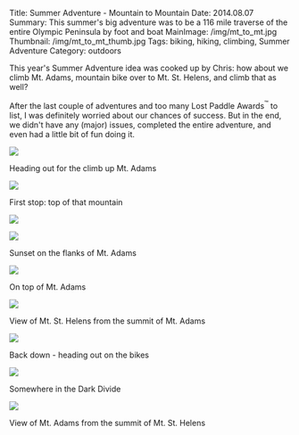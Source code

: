 Title: Summer Adventure - Mountain to Mountain
Date: 2014.08.07
Summary: This summer's big adventure was to be a 116 mile traverse of the entire Olympic Peninsula by foot and boat
MainImage: /img/mt_to_mt.jpg
Thumbnail: /img/mt_to_mt_thumb.jpg
Tags: biking, hiking, climbing, Summer Adventure
Category: outdoors

This year's Summer Adventure idea was cooked up by Chris: how about we climb Mt. Adams, mountain bike over to Mt. St. Helens, and climb that as well?

After the last couple of adventures and too many Lost Paddle Awards<sup>™</sup> to list, I was definitely worried about our chances of success. But in the end, we didn't have any (major) issues, completed the entire adventure, and even had a little bit of fun doing it.

<p><img src="/img/outdoors/mt_to_mt/adams_depart.jpg" class="largeimg" /></p>
Heading out for the climb up Mt. Adams

<p><img src="/img/outdoors/mt_to_mt/approach.jpg" class="largeimg" /></p>
First stop: top of that mountain

<p><img src="/img/outdoors/mt_to_mt/sunset1.jpg" class="largeimg" /></p>
<p><img src="/img/outdoors/mt_to_mt/sunset2.jpg" class="largeimg" /></p>
Sunset on the flanks of Mt. Adams

<p><img src="/img/outdoors/mt_to_mt/summit_adams.jpg" class="largeimg" /></p>
On top of Mt. Adams

<p><img src="/img/outdoors/mt_to_mt/sthelens.jpg" class="largeimg" /></p>
View of Mt. St. Helens from the summit of Mt. Adams

<p><img src="/img/outdoors/mt_to_mt/bike_depart.jpg" class="largeimg" /></p>
Back down - heading out on the bikes

<p><img src="/img/outdoors/mt_to_mt/bike.jpg" class="largeimg" /></p>
Somewhere in the Dark Divide

<p><img src="/img/outdoors/mt_to_mt/adams.jpg" class="largeimg" /></p>
View of Mt. Adams from the summit of Mt. St. Helens
